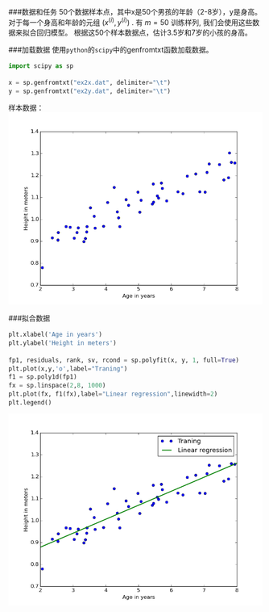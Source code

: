 ###数据和任务
50个数据样本点，其中x是50个男孩的年龄（2-8岁），y是身高。
对于每一个身高和年龄的元组 $(x^{(i)}, y^{(i)})$ . 有 $m = 50$ 训练样列, 我们会使用这些数据来拟合回归模型。
根据这50个样本数据点，估计3.5岁和7岁的小孩的身高。

###加载数据
使用`python`的`scipy`中的genfromtxt函数加载数据。
``` python
import scipy as sp

x = sp.genfromtxt("ex2x.dat", delimiter="\t")
y = sp.genfromtxt("ex2y.dat", delimiter="\t")
```
样本数据：
![](img/linearRegressionfigure_1.png)

###拟合数据
```python
plt.xlabel('Age in years')
plt.ylabel('Height in meters')

fp1, residuals, rank, sv, rcond = sp.polyfit(x, y, 1, full=True)
plt.plot(x,y,'o',label="Traning")
f1 = sp.poly1d(fp1)
fx = sp.linspace(2,8, 1000)
plt.plot(fx, f1(fx),label="Linear regression",linewidth=2)
plt.legend()
```
![](img/linearRegressionfigure_2.png)
